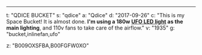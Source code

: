 ---
t: "QDICE BUCKET"
s: "qdice"
a: "Qdice"
d: "2017-09-26"
c: "This is my Space Bucket! It is almost done. <strong>I'm using a 180w <a href='https://amzn.to/36NO5zr'>UFO LED light</a> as the main lighting</strong>, and 110v fans to take care of the airflow."
v: "1935"
g: "bucket,inlinefan,ufo"

z: "B009OXSFBA,B00FGFW0XO"
